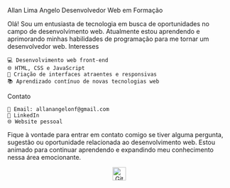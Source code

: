Allan Lima Angelo
Desenvolvedor Web em Formação

Olá! Sou um entusiasta de tecnologia em busca de oportunidades no campo de desenvolvimento web. Atualmente estou aprendendo e aprimorando minhas habilidades de programação para me tornar um desenvolvedor web.
Interesses

    💻 Desenvolvimento web front-end
    🌐 HTML, CSS e JavaScript
    🎨 Criação de interfaces atraentes e responsivas
    📚 Aprendizado contínuo de novas tecnologias web

Contato

    📧 Email: allanangelonf@gmail.com
    🔗 LinkedIn
    🌐 Website pessoal

Fique à vontade para entrar em contato comigo se tiver alguma pergunta, sugestão ou oportunidade relacionada ao desenvolvimento web. Estou animado para continuar aprendendo e expandindo meu conhecimento nessa área emocionante.
<div align="center">
  <a href="https://github.com/AllanLimaAngelo">
    <img src="https://github.com/AllanLimaAngelo/github-logo.png" alt="GitHub" width="30" height="30">
  </a>
</div>
